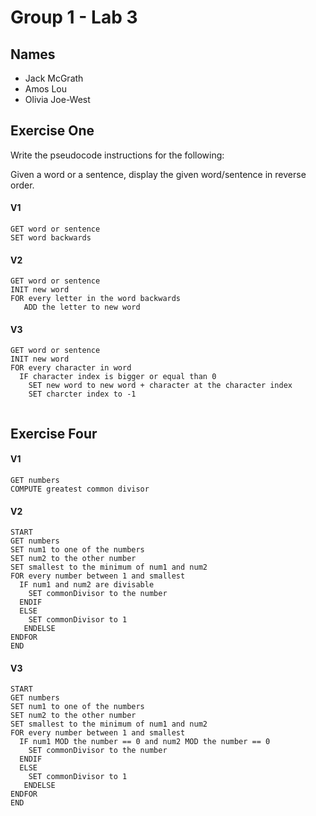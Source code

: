 # Group 1 - Lab 3

## Names

* Jack McGrath
* Amos Lou
* Olivia Joe-West

## Exercise One

Write the pseudocode instructions for the following:

Given a word or a sentence, display the given word/sentence in reverse order.

#### V1

```
GET word or sentence
SET word backwards
```

#### V2

```
GET word or sentence
INIT new word
FOR every letter in the word backwards
   ADD the letter to new word
```

#### V3

```
GET word or sentence
INIT new word
FOR every character in word
  IF character index is bigger or equal than 0
    SET new word to new word + character at the character index
    SET charcter index to -1
    
 ```
## Exercise Four

#### V1

```
GET numbers
COMPUTE greatest common divisor
```

#### V2

```
START
GET numbers
SET num1 to one of the numbers
SET num2 to the other number
SET smallest to the minimum of num1 and num2
FOR every number between 1 and smallest
  IF num1 and num2 are divisable
    SET commonDivisor to the number
  ENDIF
  ELSE
    SET commonDivisor to 1 
   ENDELSE
ENDFOR
END

```

#### V3

```
START
GET numbers
SET num1 to one of the numbers
SET num2 to the other number
SET smallest to the minimum of num1 and num2
FOR every number between 1 and smallest
  IF num1 MOD the number == 0 and num2 MOD the number == 0
    SET commonDivisor to the number
  ENDIF
  ELSE
    SET commonDivisor to 1 
   ENDELSE
ENDFOR
END
```
  
